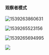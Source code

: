 #### 观察者模式

![1539263860631](C:\Users\Thinkad\AppData\Roaming\Typora\typora-user-images\1539263860631.png)

![1539265523156](C:\Users\Thinkad\AppData\Roaming\Typora\typora-user-images\1539265523156.png)

![1539265694995](C:\Users\Thinkad\AppData\Roaming\Typora\typora-user-images\1539265694995.png)

![](https://i.imgur.com/L1Egjqj.png)